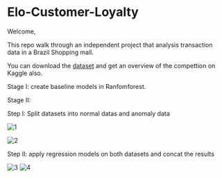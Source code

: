 # Elo-Customer-Loyalty
Welcome,

This repo walk through an independent project that analysis transaction data in a Brazil Shopping mall.

You can download the [dataset](https://www.kaggle.com/competitions/elo-merchant-category-recommendation) and get an overview of the compettion on Kaggle also.

Stage I: create baseline models in Ranfomforest.

Stage II:

Step I:
Split datasets into normal datas and anomaly data

![1](https://user-images.githubusercontent.com/97998419/223620361-47d5a857-406b-4b32-bac8-132b9682fcd9.png)

![2](https://user-images.githubusercontent.com/97998419/223620440-e8b16f85-c2ee-433f-a4fe-efb185d330ad.png)

Step II: 
apply regression models on both datasets and concat the results

![3](https://user-images.githubusercontent.com/97998419/223620509-b918c8f0-e03f-4305-abad-f99dd9c59e00.png)
![4](https://user-images.githubusercontent.com/97998419/223620581-a6bc2903-cb81-48ad-b1b4-0b207353a981.png)
